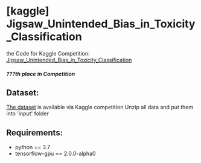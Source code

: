 # [kaggle] Jigsaw_Unintended_Bias_in_Toxicity_Classification
the Code for Kaggle Competition: [Jigsaw_Unintended_Bias_in_Toxicity_Classification](https://www.kaggle.com/c/jigsaw-unintended-bias-in-toxicity-classification)
##### ???th place in Competition

## Dataset:
[The dataset](https://www.kaggle.com/c/jigsaw-unintended-bias-in-toxicity-classification/data) is available via Kaggle competition
Unzip all data and put them into 'input' folder

## Requirements:
 * python == 3.7
 * tensorflow-gpu == 2.0.0-alpha0
 
##


